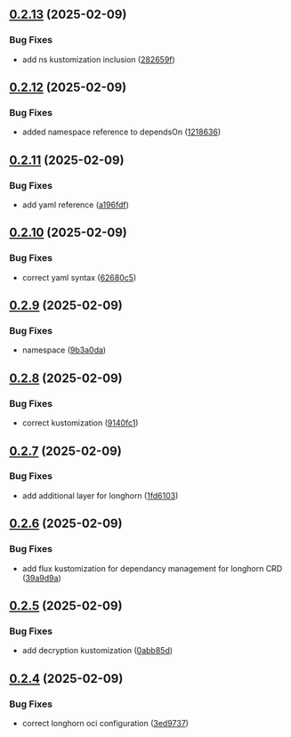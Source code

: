 ## [0.2.13](https://github.com/binary-braids/kubernetes-homelab/compare/v0.2.12...v0.2.13) (2025-02-09)


### Bug Fixes

* add ns kustomization inclusion ([282659f](https://github.com/binary-braids/kubernetes-homelab/commit/282659f516bdb3fec46ee047bded3b16dd195d75))



## [0.2.12](https://github.com/binary-braids/kubernetes-homelab/compare/v0.2.11...v0.2.12) (2025-02-09)


### Bug Fixes

* added namespace reference to dependsOn ([1218636](https://github.com/binary-braids/kubernetes-homelab/commit/121863689035d8324a89b955802362e3fc6e9ac3))



## [0.2.11](https://github.com/binary-braids/kubernetes-homelab/compare/v0.2.10...v0.2.11) (2025-02-09)


### Bug Fixes

* add yaml reference ([a196fdf](https://github.com/binary-braids/kubernetes-homelab/commit/a196fdf3bc8f3df1a011abc97f6bd93616cf50c8))



## [0.2.10](https://github.com/binary-braids/kubernetes-homelab/compare/v0.2.9...v0.2.10) (2025-02-09)


### Bug Fixes

* correct yaml syntax ([62680c5](https://github.com/binary-braids/kubernetes-homelab/commit/62680c52ea79c71f999c5317b162f76ff5eec602))



## [0.2.9](https://github.com/binary-braids/kubernetes-homelab/compare/v0.2.8...v0.2.9) (2025-02-09)


### Bug Fixes

* namespace ([9b3a0da](https://github.com/binary-braids/kubernetes-homelab/commit/9b3a0da3c83c355e9244899f572d2fce45f6eaa4))



## [0.2.8](https://github.com/binary-braids/kubernetes-homelab/compare/v0.2.7...v0.2.8) (2025-02-09)


### Bug Fixes

* correct kustomization ([9140fc1](https://github.com/binary-braids/kubernetes-homelab/commit/9140fc14fed3cbfd57a5a3bbe7b74194598b4252))



## [0.2.7](https://github.com/binary-braids/kubernetes-homelab/compare/v0.2.6...v0.2.7) (2025-02-09)


### Bug Fixes

* add additional layer for longhorn ([1fd6103](https://github.com/binary-braids/kubernetes-homelab/commit/1fd610364a438764cb5fbbbcf91e24572dde1caa))



## [0.2.6](https://github.com/binary-braids/kubernetes-homelab/compare/v0.2.5...v0.2.6) (2025-02-09)


### Bug Fixes

* add flux kustomization for dependancy management for longhorn CRD ([39a9d9a](https://github.com/binary-braids/kubernetes-homelab/commit/39a9d9a6f96de59e1307b5841e2375bf29e190a7))



## [0.2.5](https://github.com/binary-braids/kubernetes-homelab/compare/v0.2.4...v0.2.5) (2025-02-09)


### Bug Fixes

* add decryption kustomization ([0abb85d](https://github.com/binary-braids/kubernetes-homelab/commit/0abb85ddf65de3114807fea5e8a2f405e7f561b7))



## [0.2.4](https://github.com/binary-braids/kubernetes-homelab/compare/v0.2.3...v0.2.4) (2025-02-09)


### Bug Fixes

* correct longhorn oci configuration ([3ed9737](https://github.com/binary-braids/kubernetes-homelab/commit/3ed9737632851c25a0afce699f248a9c815c943d))



